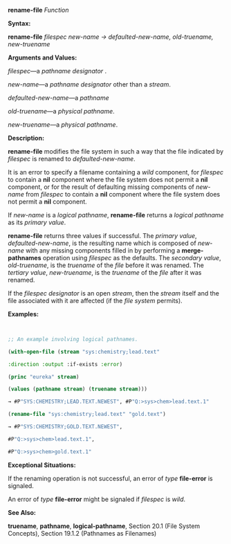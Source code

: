 **rename-file** *Function* 



**Syntax:** 



**rename-file** *filespec new-name → defaulted-new-name, old-truename, new-truename* 



**Arguments and Values:** 



*filespec*—a *pathname designator* . 



*new-name*—a *pathname designator* other than a *stream*. 



*defaulted-new-name*—a *pathname* 



*old-truename*—a *physical pathname*. 



*new-truename*—a *physical pathname*. 



**Description:** 



**rename-file** modifies the file system in such a way that the file indicated by *filespec* is renamed to *defaulted-new-name*. 



It is an error to specify a filename containing a *wild* component, for *filespec* to contain a **nil** component where the file system does not permit a **nil** component, or for the result of defaulting missing components of *new-name* from *filespec* to contain a **nil** component where the file system does not permit a **nil** component. 



If *new-name* is a *logical pathname*, **rename-file** returns a *logical pathname* as its *primary value*. 



 



 



**rename-file** returns three values if successful. The *primary value*, *defaulted-new-name*, is the resulting name which is composed of *new-name* with any missing components filled in by performing a **merge-pathnames** operation using *filespec* as the defaults. The *secondary value*, *old-truename*, is the *truename* of the *file* before it was renamed. The *tertiary value*, *new-truename*, is the *truename* of the *file* after it was renamed. 



If the *filespec designator* is an open *stream*, then the *stream* itself and the file associated with it are affected (if the *file system* permits). 



**Examples:**
```lisp
 

;; An example involving logical pathnames. 

(with-open-file (stream "sys:chemistry;lead.text" 

:direction :output :if-exists :error) 

(princ "eureka" stream) 

(values (pathname stream) (truename stream))) 

→ #P"SYS:CHEMISTRY;LEAD.TEXT.NEWEST", #P"Q:>sys>chem>lead.text.1" 

(rename-file "sys:chemistry;lead.text" "gold.text") 

→ #P"SYS:CHEMISTRY;GOLD.TEXT.NEWEST", 

#P"Q:>sys>chem>lead.text.1", 

#P"Q:>sys>chem>gold.text.1" 


```
**Exceptional Situations:** 



If the renaming operation is not successful, an error of *type* **file-error** is signaled. 



An error of *type* **file-error** might be signaled if *filespec* is *wild*. 



**See Also:** 



**truename**, **pathname**, **logical-pathname**, Section 20.1 (File System Concepts), Section 19.1.2 (Pathnames as Filenames) 



